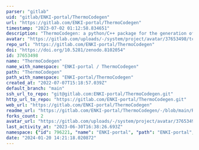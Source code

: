 ```yaml
---
parser: "gitlab"
uid: "gitlab/ENKI-portal/ThermoCodegen"
url: "https://gitlab.com/ENKI-portal/ThermoCodegen"
timestamp: "2023-07-02 01:12:58.834651"
description: "ThermoCodegen: a python/C++ package for the generation of custom thermodynamic models"
avatar: "https://gitlab.com/uploads/-/system/project/avatar/37653498/tcg_logo_cropped.png"
repo_url: "https://gitlab.com/ENKI-portal/ThermoCodegen"
doi: "https://doi.org/10.5281/zenodo.8102054"
id: 37653498
name: "ThermoCodegen"
name_with_namespace: "ENKI-portal / ThermoCodegen"
path: "ThermoCodegen"
path_with_namespace: "ENKI-portal/ThermoCodegen"
created_at: "2022-07-07T15:18:57.039Z"
default_branch: "main"
ssh_url_to_repo: "git@gitlab.com:ENKI-portal/ThermoCodegen.git"
http_url_to_repo: "https://gitlab.com/ENKI-portal/ThermoCodegen.git"
web_url: "https://gitlab.com/ENKI-portal/ThermoCodegen"
readme_url: "https://gitlab.com/ENKI-portal/ThermoCodegen/-/blob/main/README.md"
forks_count: 2
avatar_url: "https://gitlab.com/uploads/-/system/project/avatar/37653498/tcg_logo_cropped.png"
last_activity_at: "2023-06-30T16:38:26.693Z"
namespace: {"id": 796221, "name": "ENKI-portal", "path": "ENKI-portal", "kind": "group", "full_path": "ENKI-portal", "parent_id": null, "avatar_url": "/uploads/-/system/group/avatar/796221/Enki.png", "web_url": "https://gitlab.com/groups/ENKI-portal"}
date: "2024-01-20 14:21:18.020872"
---
```

